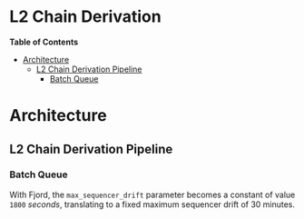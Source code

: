 # L2 Chain Derivation

<!-- START doctoc generated TOC please keep comment here to allow auto update -->
<!-- DON'T EDIT THIS SECTION, INSTEAD RE-RUN doctoc TO UPDATE -->
**Table of Contents**

- [Architecture](#architecture)
  - [L2 Chain Derivation Pipeline](#l2-chain-derivation-pipeline)
    - [Batch Queue](#batch-queue)

<!-- END doctoc generated TOC please keep comment here to allow auto update -->

# Architecture

## L2 Chain Derivation Pipeline

### Batch Queue

With Fjord, the `max_sequencer_drift` parameter becomes a constant of value
`1800` _seconds_, translating to a fixed maximum sequencer drift of 30 minutes.
